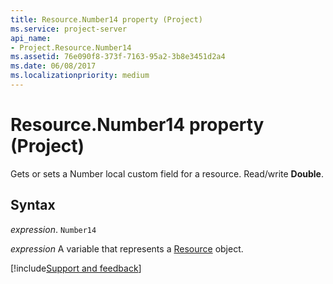 ```yaml
---
title: Resource.Number14 property (Project)
ms.service: project-server
api_name:
- Project.Resource.Number14
ms.assetid: 76e090f8-373f-7163-95a2-3b8e3451d2a4
ms.date: 06/08/2017
ms.localizationpriority: medium
---
```



# Resource.Number14 property (Project)

Gets or sets a Number local custom field for a resource. Read/write **Double**.


## Syntax

_expression_. `Number14`

_expression_ A variable that represents a [Resource](./Project.Resource.md) object.

[!include[Support and feedback](~/includes/feedback-boilerplate.md)]